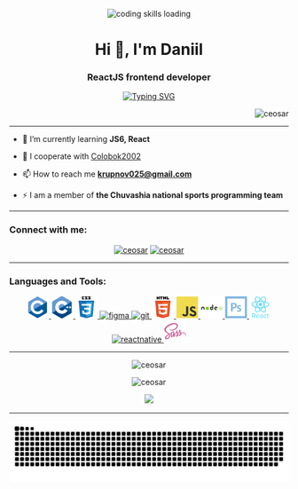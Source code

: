 <p align="center"><img src="https://media.tenor.com/CzdMW7wnLn8AAAAC/coding.gif" alt="coding skills loading"></p>

<h1 align="center">Hi 👋, I'm Daniil</h1>
<h3 align="center">ReactJS frontend developer</h3>
<p align="center"><a href="https://git.io/typing-svg"><img src="https://readme-typing-svg.herokuapp.com?font=Fira+Code&pause=1000&width=435&lines=Frontend+computer+science+engineer" alt="Typing SVG" /></a></p>

<p align="right"> <img src="https://komarev.com/ghpvc/?username=ceosar&label=Profile%20views&color=0e75b6&style=flat" alt="ceosar" /> </p>

<hr>

- 🌱 I’m currently learning **JS6, React**

- 👯 I cooperate with [Colobok2002](https://github.com/Colobok2002)

- 📫 How to reach me **[krupnov025@gmail.com](https://mail.google.com/mail/?view=cm&fs=1&to=krupnov025@gmail.com)**

- ⚡ I am a member of **the Chuvashia national sports programming team**

<hr>

<h3 align="left">Connect with me:</h3>
<p align="center">
<a href="https://stackoverflow.com/users/22000333" target="_blank"><img align="center" src="https://raw.githubusercontent.com/rahuldkjain/github-profile-readme-generator/master/src/images/icons/Social/stack-overflow.svg" alt="ceosar" height="40" width="50" /></a>
<a href="https://instagram.com/ceosar" target="_blank"><img align="center" src="https://raw.githubusercontent.com/rahuldkjain/github-profile-readme-generator/master/src/images/icons/Social/instagram.svg" alt="ceosar" height="40" width="50" /></a>
</p>

<hr>

<h3 align="left">Languages and Tools:</h3>
<p align="center"> <a href="https://www.cprogramming.com/" target="_blank" rel="noreferrer"> <img src="https://raw.githubusercontent.com/devicons/devicon/master/icons/c/c-original.svg" alt="c" width="40" height="40"/> </a> <a href="https://www.w3schools.com/cpp/" target="_blank" rel="noreferrer"> <img src="https://raw.githubusercontent.com/devicons/devicon/master/icons/cplusplus/cplusplus-original.svg" alt="cplusplus" width="40" height="40"/> </a> <a href="https://www.w3schools.com/css/" target="_blank" rel="noreferrer"> <img src="https://raw.githubusercontent.com/devicons/devicon/master/icons/css3/css3-original-wordmark.svg" alt="css3" width="40" height="40"/> </a> <a href="https://www.figma.com/" target="_blank" rel="noreferrer"> <img src="https://www.vectorlogo.zone/logos/figma/figma-icon.svg" alt="figma" width="40" height="40"/> </a> <a href="https://git-scm.com/" target="_blank" rel="noreferrer"> <img src="https://www.vectorlogo.zone/logos/git-scm/git-scm-icon.svg" alt="git" width="40" height="40"/> </a> <a href="https://www.w3.org/html/" target="_blank" rel="noreferrer"> <img src="https://raw.githubusercontent.com/devicons/devicon/master/icons/html5/html5-original-wordmark.svg" alt="html5" width="40" height="40"/> </a> <a href="https://developer.mozilla.org/en-US/docs/Web/JavaScript" target="_blank" rel="noreferrer"> <img src="https://raw.githubusercontent.com/devicons/devicon/master/icons/javascript/javascript-original.svg" alt="javascript" width="40" height="40"/> </a> <a href="https://nodejs.org" target="_blank" rel="noreferrer"> <img src="https://raw.githubusercontent.com/devicons/devicon/master/icons/nodejs/nodejs-original-wordmark.svg" alt="nodejs" width="40" height="40"/> </a> <a href="https://www.photoshop.com/en" target="_blank" rel="noreferrer"> <img src="https://raw.githubusercontent.com/devicons/devicon/master/icons/photoshop/photoshop-line.svg" alt="photoshop" width="40" height="40"/> </a> <a href="https://reactjs.org/" target="_blank" rel="noreferrer"> <img src="https://raw.githubusercontent.com/devicons/devicon/master/icons/react/react-original-wordmark.svg" alt="react" width="40" height="40"/> </a> <a href="https://reactnative.dev/" target="_blank" rel="noreferrer"> <img src="https://reactnative.dev/img/header_logo.svg" alt="reactnative" width="40" height="40"/> </a> <a href="https://sass-lang.com" target="_blank" rel="noreferrer"> <img src="https://raw.githubusercontent.com/devicons/devicon/master/icons/sass/sass-original.svg" alt="sass" width="40" height="40"/> </a> </p>

<hr>

<p align="center"><img src="https://github-readme-stats.vercel.app/api/top-langs?username=ceosar&show_icons=true&theme=dark&locale=en&layout=compact" alt="ceosar" /></p>

<!--<p align="center">&nbsp;<img src="https://github-readme-stats.vercel.app/api?username=ceosar&show_icons=true&theme=dark&locale=en" alt="ceosar" /></p> -->

<p align="center"><img src="https://github-readme-streak-stats.herokuapp.com/?user=ceosar&theme=dark" alt="ceosar" /></p>

<p align="center"><img src="https://github-profile-summary-cards.vercel.app/api/cards/profile-details?username=ceosar&theme=dark"></p>

<hr>

<div align="center"> 
<!--   <a href="https://t.me/Rnbsov" target="_blank"><img src="https://img.shields.io/badge/Telegram-2CA5E0?style=for-the-badge&logo=telegram&logoColor=white" target="_blank"></a>
  <a href = "mailto:contatornbsov@gmail.com"><img src="https://img.shields.io/badge/-Gmail-%23333?style=for-the-badge&logo=gmail&logoColor=white" target="_blank"></a>
  <a href="https://discord.com/users/294831742177509376" target="_blank"><img src="https://img.shields.io/badge/Discord-7289DA?style=for-the-badge&logo=discord&logoColor=white" target="_blank"></a>  -->
 
  ![Snake animation](https://github.com/Rnbsov/Rnbsov/blob/output/github-contribution-grid-snake-dark.svg)
 
</div>

<!--
**Ceosar/ceosar** is a ✨ _special_ ✨ repository because its `README.md` (this file) appears on your GitHub profile.

Here are some ideas to get you started:

- 🔭 I’m currently working on ...
- 🌱 I’m currently learning ...
- 👯 I’m looking to collaborate on ...
- 🤔 I’m looking for help with ...
- 💬 Ask me about ...
- 📫 How to reach me: ...
- 😄 Pronouns: ...
- ⚡ Fun fact: ...
-->
